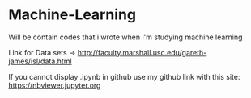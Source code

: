 # Machine-Learning
Will be contain codes that i wrote when i'm studying machine learning

Link for Data sets -> http://faculty.marshall.usc.edu/gareth-james/isl/data.html 

If you cannot display .ipynb in github use my github link with this site: https://nbviewer.jupyter.org
